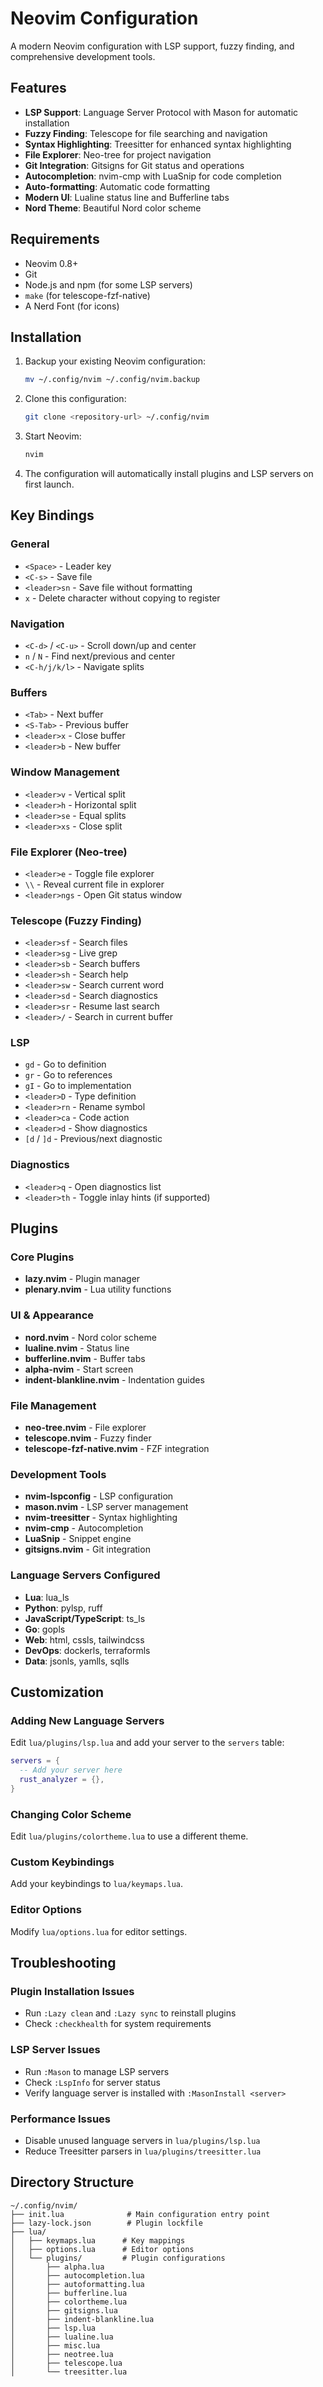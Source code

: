 # Neovim Configuration

A modern Neovim configuration with LSP support, fuzzy finding, and comprehensive development tools.

## Features

- **LSP Support**: Language Server Protocol with Mason for automatic installation
- **Fuzzy Finding**: Telescope for file searching and navigation
- **Syntax Highlighting**: Treesitter for enhanced syntax highlighting
- **File Explorer**: Neo-tree for project navigation
- **Git Integration**: Gitsigns for Git status and operations
- **Autocompletion**: nvim-cmp with LuaSnip for code completion
- **Auto-formatting**: Automatic code formatting
- **Modern UI**: Lualine status line and Bufferline tabs
- **Nord Theme**: Beautiful Nord color scheme

## Requirements

- Neovim 0.8+
- Git
- Node.js and npm (for some LSP servers)
- `make` (for telescope-fzf-native)
- A Nerd Font (for icons)

## Installation

1. Backup your existing Neovim configuration:
   ```bash
   mv ~/.config/nvim ~/.config/nvim.backup
   ```

2. Clone this configuration:
   ```bash
   git clone <repository-url> ~/.config/nvim
   ```

3. Start Neovim:
   ```bash
   nvim
   ```

4. The configuration will automatically install plugins and LSP servers on first launch.

## Key Bindings

### General
- `<Space>` - Leader key
- `<C-s>` - Save file
- `<leader>sn` - Save file without formatting
- `x` - Delete character without copying to register

### Navigation
- `<C-d>` / `<C-u>` - Scroll down/up and center
- `n` / `N` - Find next/previous and center
- `<C-h/j/k/l>` - Navigate splits

### Buffers
- `<Tab>` - Next buffer
- `<S-Tab>` - Previous buffer
- `<leader>x` - Close buffer
- `<leader>b` - New buffer

### Window Management
- `<leader>v` - Vertical split
- `<leader>h` - Horizontal split
- `<leader>se` - Equal splits
- `<leader>xs` - Close split

### File Explorer (Neo-tree)
- `<leader>e` - Toggle file explorer
- `\\` - Reveal current file in explorer
- `<leader>ngs` - Open Git status window

### Telescope (Fuzzy Finding)
- `<leader>sf` - Search files
- `<leader>sg` - Live grep
- `<leader>sb` - Search buffers
- `<leader>sh` - Search help
- `<leader>sw` - Search current word
- `<leader>sd` - Search diagnostics
- `<leader>sr` - Resume last search
- `<leader>/` - Search in current buffer

### LSP
- `gd` - Go to definition
- `gr` - Go to references
- `gI` - Go to implementation
- `<leader>D` - Type definition
- `<leader>rn` - Rename symbol
- `<leader>ca` - Code action
- `<leader>d` - Show diagnostics
- `[d` / `]d` - Previous/next diagnostic

### Diagnostics
- `<leader>q` - Open diagnostics list
- `<leader>th` - Toggle inlay hints (if supported)

## Plugins

### Core Plugins
- **lazy.nvim** - Plugin manager
- **plenary.nvim** - Lua utility functions

### UI & Appearance
- **nord.nvim** - Nord color scheme
- **lualine.nvim** - Status line
- **bufferline.nvim** - Buffer tabs
- **alpha-nvim** - Start screen
- **indent-blankline.nvim** - Indentation guides

### File Management
- **neo-tree.nvim** - File explorer
- **telescope.nvim** - Fuzzy finder
- **telescope-fzf-native.nvim** - FZF integration

### Development Tools
- **nvim-lspconfig** - LSP configuration
- **mason.nvim** - LSP server management
- **nvim-treesitter** - Syntax highlighting
- **nvim-cmp** - Autocompletion
- **LuaSnip** - Snippet engine
- **gitsigns.nvim** - Git integration

### Language Servers Configured
- **Lua**: lua_ls
- **Python**: pylsp, ruff
- **JavaScript/TypeScript**: ts_ls
- **Go**: gopls
- **Web**: html, cssls, tailwindcss
- **DevOps**: dockerls, terraformls
- **Data**: jsonls, yamlls, sqlls

## Customization

### Adding New Language Servers
Edit `lua/plugins/lsp.lua` and add your server to the `servers` table:

```lua
servers = {
  -- Add your server here
  rust_analyzer = {},
}
```

### Changing Color Scheme
Edit `lua/plugins/colortheme.lua` to use a different theme.

### Custom Keybindings
Add your keybindings to `lua/keymaps.lua`.

### Editor Options
Modify `lua/options.lua` for editor settings.

## Troubleshooting

### Plugin Installation Issues
- Run `:Lazy clean` and `:Lazy sync` to reinstall plugins
- Check `:checkhealth` for system requirements

### LSP Server Issues
- Run `:Mason` to manage LSP servers
- Check `:LspInfo` for server status
- Verify language server is installed with `:MasonInstall <server>`

### Performance Issues
- Disable unused language servers in `lua/plugins/lsp.lua`
- Reduce Treesitter parsers in `lua/plugins/treesitter.lua`

## Directory Structure

```
~/.config/nvim/
├── init.lua              # Main configuration entry point
├── lazy-lock.json        # Plugin lockfile
├── lua/
│   ├── keymaps.lua      # Key mappings
│   ├── options.lua      # Editor options
│   └── plugins/         # Plugin configurations
│       ├── alpha.lua
│       ├── autocompletion.lua
│       ├── autoformatting.lua
│       ├── bufferline.lua
│       ├── colortheme.lua
│       ├── gitsigns.lua
│       ├── indent-blankline.lua
│       ├── lsp.lua
│       ├── lualine.lua
│       ├── misc.lua
│       ├── neotree.lua
│       ├── telescope.lua
│       └── treesitter.lua
```